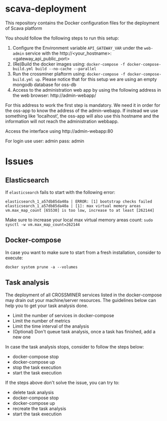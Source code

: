 # scava-deployment
This repository contains the Docker configuration files for the deployment of Scava platform

You should follow the following steps to run this setup:

1. Configure the Environment variable `API_GATEWAY_VAR` under the `web-admin` service with the http://<your_hostname>:<gateway_api_public_port>
1. (Re)Build the docker images using: `docker-compose -f docker-compose-build.yml build --no-cache --parallel`
1. Run the crossminer plaftorm using: `docker-compose -f docker-compose-build.yml up`. Please notice that for this setup we are using an empty mongodb database for oss-db
1. Access to the administration web app by using the following address in the web browser: http://admin-webapp/

For this address to work the first step is mandatory. We need it in order for the oss-app to know the address of the admin-webapp. If instead we use something like ‘localhost’, the oss-app will also use this hostname and the information will not reach the administration webbapp.

Access the interface using http://admin-webapp:80

For login use user: admin  pass: admin

# Issues

## Elasticsearch

If `elasticsearch` fails to start with the following error:

```
elasticsearch_1_a57db85da40a | ERROR: [1] bootstrap checks failed
elasticsearch_1_a57db85da40a | [1]: max virtual memory areas vm.max_map_count [65530] is too low, increase to at least [262144]
```

Make sure to increase your local max virtual memory areas count: `sudo sysctl -w vm.max_map_count=262144`

## Docker-compose

In case you want to make sure to start from a fresh installation, consider to execute:
```
docker system prune -a --volumes
```

## Task analysis

The deployment of all CROSSMINER services listed in the docker-compose may drain out your machine/server resources. The
guidelines below can help you to get your task analysis done.

- Limit the number of services in docker-compose
- Limit the number of metrics
- Limit the time interval of the analysis
- (Optional) Don't queue task analysis, once a task has finished, add a new one

In case the task analysis stops, consider to follow the steps below:
  - docker-compose stop
  - docker-compose up
  - stop the task execution
  - start the task execution

If the steps above don't solve the issue, you can try to:
  - delete task analysis
  - docker-compose stop
  - docker-compose up
  - recreate the task analysis
  - start the task execution